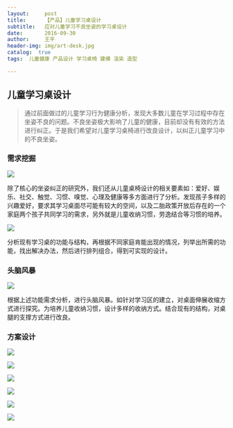 ```yaml
---
layout:     post
title:      【产品】儿童学习桌设计
subtitle:   应对儿童学习不良坐姿的学习桌设计
date:       2016-09-30
author:     王平
header-img: img/art-desk.jpg
catalog:  true
tags:  儿童健康 产品设计 学习桌椅 建模 渲染 造型 

---
```


## 儿童学习桌设计

> 通过前面做过的儿童学习行为健康分析，发现大多数儿童在学习过程中存在坐姿不良的问题。不良坐姿极大影响了儿童的健康，目前却没有有效的方法进行纠正。于是我们希望对儿童学习桌椅进行改良设计，以纠正儿童学习中的不良坐姿。



### 需求挖掘

![](https://ws3.sinaimg.cn/large/0069RVTdgy1fu1irpllk4j31kw0hv4qp.jpg)

​        除了核心的坐姿纠正的研究外，我们还从儿童桌椅设计的相关要素如：爱好、娱乐、社交、触觉、习惯、嗅觉、心理及健康等多方面进行了分析。发现孩子多样的兴趣爱好，要求其学习桌面尽可能有较大的空间，以及二胎政策开放后存在的一个家庭两个孩子共同学习的需求，另外就是儿童收纳习惯，劳逸结合等习惯的培养。



![](https://ws2.sinaimg.cn/large/0069RVTdgy1fu1irnxg0ej31kw0hv4m1.jpg)

​        分析现有学习桌的功能与结构，再根据不同家庭肯能出现的情况，列举出所需的功能，找出解决办法，然后进行排列组合，得到可实现的设计。



### 头脑风暴

![](https://ws3.sinaimg.cn/large/0069RVTdgy1fu1irnhcg1j31kw0hvnng.jpg)

根据上述功能需求分析，进行头脑风暴。如针对学习区的建立，对桌面伸展收缩方式进行探究。为培养儿童收纳习惯，设计多样的收纳方式。结合现有的结构，对桌腿的支撑方式进行改良。



### 方案设计

![](https://ws1.sinaimg.cn/large/0069RVTdgy1fu1irlotamj31kw0hv4og.jpg)



![](https://ws4.sinaimg.cn/large/0069RVTdgy1fu1irkckdyj31kw0hvh89.jpg)



![](https://ws1.sinaimg.cn/large/0069RVTdgy1fu1irjhw9uj31kw0hv4gb.jpg)



![](https://ws1.sinaimg.cn/large/0069RVTdgy1fu1irj3iq2j31kw0hv182.jpg)



![](https://ws3.sinaimg.cn/large/0069RVTdgy1fu1irin71fj31kw0hvauh.jpg)



![](https://ws3.sinaimg.cn/large/0069RVTdgy1fu1irh37h7j31kw0hv4jz.jpg)


